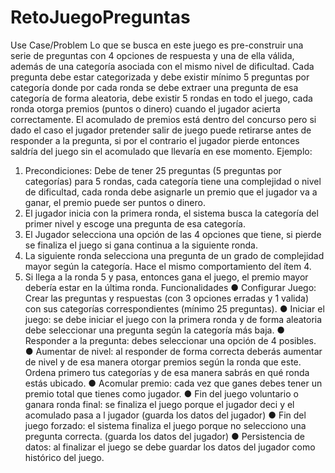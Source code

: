 # RetoJuegoPreguntas




Use Case/Problem
Lo que se busca en este juego es pre-construir una serie de preguntas con 4 opciones de
respuesta y una de ella válida, además de una categoría asociada con el mismo nivel de
dificultad. Cada pregunta debe estar categorizada y debe existir mínimo 5 preguntas por
categoría donde por cada ronda se debe extraer una pregunta de esa categoría de forma
aleatoria, debe existir 5 rondas en todo el juego, cada ronda otorga premios (puntos o dinero)
cuando el jugador acierta correctamente.
El acomulado de premios está dentro del concurso pero si dado el caso el jugador pretender
salir de juego puede retirarse antes de responder a la pregunta, si por el contrario el jugador
pierde entonces saldría del juego sin el acomulado que llevaría en ese momento.
Ejemplo:
1. Precondiciones: Debe de tener 25 preguntas (5 preguntas por categorías) para 5
rondas, cada categoría tiene una complejidad o nivel de dificultad, cada ronda debe
asignarle un premio que el jugador va a ganar, el premio puede ser puntos o dinero.
2. El jugador inicia con la primera ronda, el sistema busca la categoría del primer nivel y
escoge una pregunta de esa categoría.
3. El Jugador selecciona una opción de las 4 opciones que tiene, si pierde se finaliza el
juego si gana continua a la siguiente ronda.
4. La siguiente ronda selecciona una pregunta de un grado de complejidad mayor según
la categoría. Hace el mismo comportamiento del ítem 4.
5. Si llega a la ronda 5 y pasa, entonces gana el juego, el premio mayor debería estar en
la última ronda.
Funcionalidades
● Configurar Juego: Crear las preguntas y respuestas (con 3 opciones erradas y 1
valida) con sus categorías correspondientes (mínimo 25 preguntas).
● Iniciar el juego: se debe iniciar el juego con la primera ronda y de forma aleatoria debe
seleccionar una pregunta según la categoría más baja.
● Responder a la pregunta: debes seleccionar una opción de 4 posibles.
● Aumentar de nivel: al responder de forma correcta deberás aumentar de nivel y de esa
manera otorgar premios según la ronda que este. Ordena primero tus categorías y de
esa manera sabrás en qué ronda estás ubicado.
● Acomular premio: cada vez que ganes debes tener un premio total que tienes como
jugador.
● Fin del juego voluntario o ganara ronda final: se finaliza el juego porque el jugador
deci y el acomulado pasa a l jugador (guarda los datos del jugador)
● Fin del juego forzado: el sistema finaliza el juego porque no selecciono una pregunta
correcta. (guarda los datos del jugador)
● Persistencia de datos: al finalizar el juego se debe guardar los datos del jugador como
histórico del juego.
